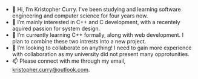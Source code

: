 - 👋 Hi, I’m Kristopher Curry. I've been studying and learning software engineering and computer science for four years now.
- 👀 I’m mainly interested in C++ and C development, with a recentely aquired passion for system design.
- 🌱 I’m currently learning C++ formally, along with web development. I plan to combine these two intrests into a new project.
- 💞️ I’m looking to collaborate on anything! I need to gain more experience with collaboration as my university did not present many opprotunities. 
- 📫 Please connect with me through my email, kristopher.curry@outlook.com.

<!---
Chef-Kacurry/Chef-Kacurry is a ✨ special ✨ repository because its `README.md` (this file) appears on your GitHub profile.
You can click the Preview link to take a look at your changes.
--->
